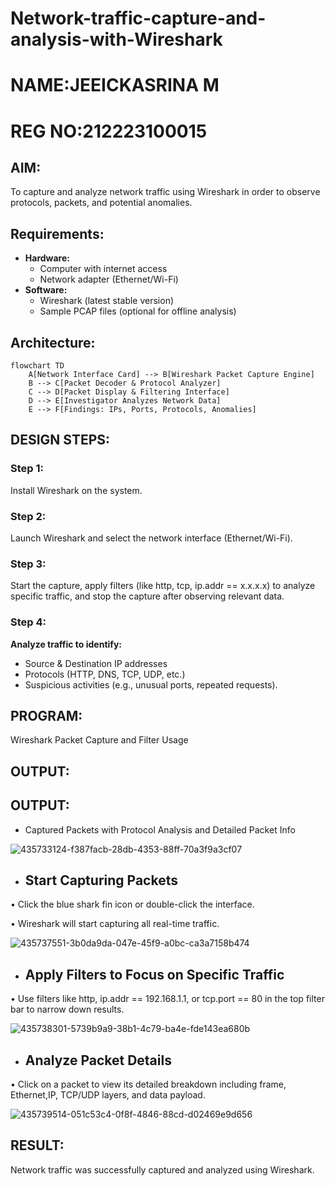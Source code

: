 # Network-traffic-capture-and-analysis-with-Wireshark 
# NAME:JEEICKASRINA M
# REG NO:212223100015
## AIM:
To capture and analyze network traffic using Wireshark in order to observe protocols, packets, and potential anomalies.
## Requirements:
- **Hardware:** 
    - Computer with internet access
    - Network adapter (Ethernet/Wi-Fi)
- **Software:**
    - Wireshark (latest stable version)
    - Sample PCAP files (optional for offline analysis)
## Architecture:
```mermaid
flowchart TD
    A[Network Interface Card] --> B[Wireshark Packet Capture Engine]
    B --> C[Packet Decoder & Protocol Analyzer]
    C --> D[Packet Display & Filtering Interface]
    D --> E[Investigator Analyzes Network Data]
    E --> F[Findings: IPs, Ports, Protocols, Anomalies]
```
## DESIGN STEPS:
### Step 1:
Install Wireshark on the system.

### Step 2:
Launch Wireshark and select the network interface (Ethernet/Wi-Fi).

### Step 3:
Start the capture, apply filters (like http, tcp, ip.addr == x.x.x.x) to analyze specific traffic, and stop the capture after observing relevant data.
### Step 4:
**Analyze traffic to identify:**
  - Source & Destination IP addresses
  - Protocols (HTTP, DNS, TCP, UDP, etc.)
  - Suspicious activities (e.g., unusual ports, repeated requests).
## PROGRAM:
Wireshark Packet Capture and Filter Usage

## OUTPUT:
## OUTPUT:
- Captured Packets with Protocol Analysis and Detailed Packet Info

![435733124-f387facb-28db-4353-88ff-70a3f9a3cf07](https://github.com/user-attachments/assets/c9c505fe-bf32-4a62-b828-0afe4c5bd512)

- ## Start Capturing Packets
• Click the blue shark fin icon or double-click the interface.

• Wireshark will start capturing all real-time traffic.

![435737551-3b0da9da-047e-45f9-a0bc-ca3a7158b474](https://github.com/user-attachments/assets/43a9496c-7fd2-4cc9-9213-a5eb663ac5f2)


- ## Apply Filters to Focus on Specific Traffic
• Use filters like http, ip.addr == 192.168.1.1, or tcp.port == 80 in the top filter bar to narrow down results.

![435738301-5739b9a9-38b1-4c79-ba4e-fde143ea680b](https://github.com/user-attachments/assets/1877603e-f575-4089-8525-5daaad2ec323)


- ## Analyze Packet Details
• Click on a packet to view its detailed breakdown including frame, Ethernet,IP, TCP/UDP layers, and data payload.

![435739514-051c53c4-0f8f-4846-88cd-d02469e9d656](https://github.com/user-attachments/assets/e1685694-e94e-44b1-99a1-b5a26ac7a506)


## RESULT:
Network traffic was successfully captured and analyzed using Wireshark.
